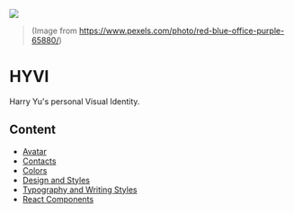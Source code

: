 ![](https://assets.sapi.work/works/HYVI.jpg)
> (Image from https://www.pexels.com/photo/red-blue-office-purple-65880/)

# HYVI

Harry Yu's personal Visual Identity.

## Content

* [Avatar](./Avatar)
* [Contacts](./Contacts)
* [Colors](./Colors)
* [Design and Styles](./Design)
* [Typography and Writing Styles](./Typography)
* [React Components](https://fusion.design/62210/component/basic/button)